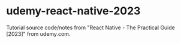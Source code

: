 # udemy-react-native-2023
Tutorial source code/notes from "React Native - The Practical Guide [2023]" from udemy.com.
